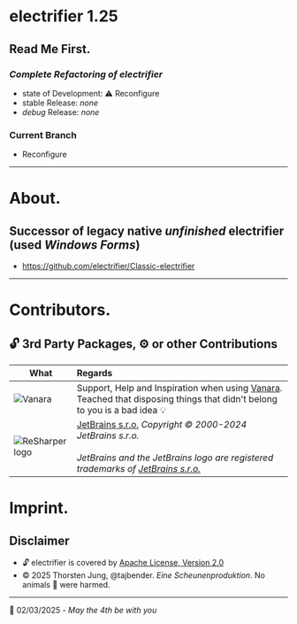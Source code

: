 # electrifier 1.25
## Read Me First.
### _Complete Refactoring of electrifier_
- state of Development: ⚠ Reconfigure
- stable Release: _none_
- *debug* Release: _none_
### Current Branch
- Reconfigure
---
# About.
## Successor of legacy native _unfinished_ electrifier (used _Windows Forms_)
- https://github.com/electrifier/Classic-electrifier
----
# Contributors.
## 🔓 3rd Party Packages, ⚙ or other Contributions

| What | Regards |
|--------------|:--------|
| ![Vanara](https://raw.githubusercontent.com/dahall/Vanara/master/docs/icons/Vanara64x64.png) | Support, Help and Inspiration when using [Vanara](https://github.com/dahall/Vanara). Teached that disposing things that didn't belong to you is a bad idea 💡 |
| ![ReSharper logo](https://resources.jetbrains.com/storage/products/company/brand/logos/ReSharper.png) | [JetBrains s.r.o.](https://www.jetbrains.com/) _Copyright © 2000-2024 JetBrains s.r.o. <br><br> JetBrains and the JetBrains logo are registered trademarks of [JetBrains s.r.o.](https://www.jetbrains.com/)_ |

# Imprint.
## Disclaimer
- 🔓 electrifier is covered by [Apache License, Version 2.0](https://opensource.org/license/apache-2-0)
- ©️ 2025 Thorsten Jung, @tajbender. _Eine Scheunenproduktion_. No animals 🐯 were harmed.
---
📆 02/03/2025 - _May the 4th be with you_
